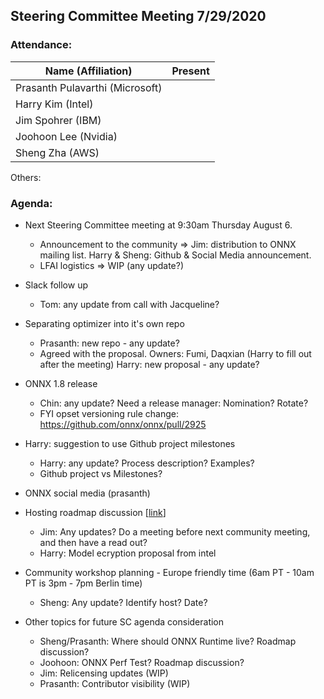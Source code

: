 ## Steering Committee Meeting 7/29/2020

### Attendance:

| Name (Affiliation)              | Present |
| ------------------------------- | -------- |
| Prasanth Pulavarthi (Microsoft) |       |
| Harry Kim (Intel)               |       |
| Jim Spohrer (IBM)               |       |
| Joohoon Lee (Nvidia)            |       |
| Sheng Zha (AWS)                 |       |

Others:


### Agenda:

* Next Steering Committee meeting at 9:30am Thursday August 6. 
  * Announcement to the community => Jim: distribution to ONNX mailing list. Harry & Sheng: Github & Social Media announcement. 
  * LFAI logistics => WIP (any update?)
  
* Slack follow up 
  * Tom: any update from call with Jacqueline? 

* Separating optimizer into it's own repo 
  * Prasanth: new repo - any update?
  * Agreed with the proposal. Owners: Fumi, Daqxian (Harry to fill out after the meeting) Harry: new proposal - any update? 

* ONNX 1.8 release
   * Chin: any update? Need a release manager: Nomination? Rotate?  
   * FYI opset versioning rule change: https://github.com/onnx/onnx/pull/2925
   
* Harry: suggestion to use Github project milestones
   * Harry: any update? Process description? Examples?
   * Github project vs Milestones? 

* ONNX social media (prasanth)

* Hosting roadmap discussion [[link](https://docs.google.com/document/d/14-b92ALTP9K1bzQl9bRXtrqri5RfixFBCMV8SwTVxn0/edit?ts=5eb43d22)]
   * Jim: Any updates? Do a meeting before next community meeting, and then have a read out?
   * Harry: Model ecryption proposal from intel 

* Community workshop planning - Europe friendly time (6am PT - 10am PT is 3pm - 7pm Berlin time)
  * Sheng: Any update? Identify host? Date?
  
* Other topics for future SC agenda consideration
  * Sheng/Prasanth: Where should ONNX Runtime live? Roadmap discussion?
  * Joohoon: ONNX Perf Test? Roadmap discussion?
  * Jim: Relicensing updates (WIP)
  * Prasanth: Contributor visibility (WIP)

